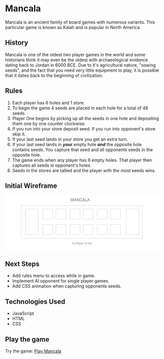 # Mancala
Mancala is an ancient family of board games with numerous variants. This particular game is known as Kalah and is popular in North America.
## History
Mancala is one of the oldest two player games in the world and some historians think it may even be the oldest with archaeological evidence dating back to Jordan in 6000 BCE. Due to it's agricultural nature, "sowing seeds", and the fact that you need very little equipment to play, it is possible that it dates back to the beginning of civilization. 
## Rules
1. Each player has 6 holes and 1 store.
2. To begin the game 4 seeds are placed in each hole for a total of 48 seeds.
3. Player One begins by picking up all the seeds in one hole and depositing them one by one counter clockwise.
4. If you run into your store deposit seed. If you run into opponent's store skip it.
5. If your last seed lands in your store you get an extra turn.
6. If your last seed lands in ***your*** empty hole ***and*** the opposite hole contains seeds. You capture that seed and all opponents seeds in the opposite hole.
7. The game ends when any player has 6 empty holes. That player then captures all seeds in opponent's holes.
8. Seeds in the stores are tallied and the player with the most seeds wins.
## Initial Wireframe
![Mancala Wireframe](./assets/MancalaWireFrame.png)
## Next Steps
- Add rules menu to access while in game.
- Implement AI opponent for single player games.
- Add CSS animation when capturing opponents seeds.
## Technologies Used
- JavaScript 
- HTML
- CSS
## Play the game
Try the game:
[Play Mancala](https://jyandell83.github.io/mancala/)
